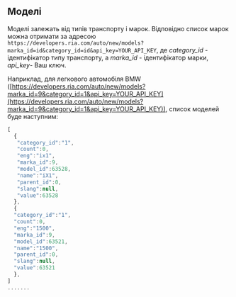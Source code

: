 ## Моделі

Моделі залежать від типів транспорту і марок. Відповідно список марок можна отримати за адресою `https://developers.ria.com/auto/new/models?marka_id=id&category_id=id&api_key=YOUR_API_KEY`, де *category_id* - ідентифікатор типу транспорту, а *marka_id* - ідентифікатор марки, *api_key*- Ваш ключ.

Наприклад, для легкового автомобіля BMW ([https://developers.ria.com/auto/new/models?marka_id=9&category_id=1&api_key=YOUR_API_KEY](https://developers.ria.com/auto/new/models?marka_id=9&category_id=1&api_key=YOUR_API_KEY)), список моделей буде наступним:
```javascript
[
  {
   "category_id":"1",
   "count":0,
   "eng":"ix1",
   "marka_id":9,
   "model_id":63528,
   "name":"iX1",
   "parent_id":0,
   "slang":null,
   "value":63528
  },
  {
  "category_id":"1",
  "count":0,
  "eng":"1500",
  "marka_id":9,
  "model_id":63521,
  "name":"1500",
  "parent_id":0,
  "slang":null,
  "value":63521
  },
]  
.......
````
